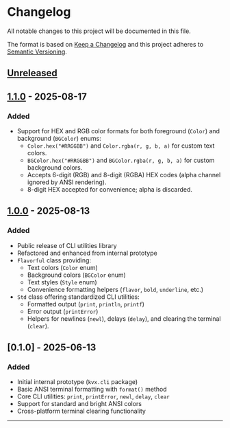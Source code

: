 # Changelog

All notable changes to this project will be documented in this file.

The format is based on [Keep a Changelog](https://keepachangelog.com/en/1.0.0/) and this project adheres to [Semantic Versioning](https://semver.org/spec/v2.0.0.html).

## [Unreleased]

## [1.1.0] - 2025-08-17
### Added
- Support for HEX and RGB color formats for both foreground (`Color`) and background (`BGColor`) enums:
	- `Color.hex("#RRGGBB")` and `Color.rgba(r, g, b, a)` for custom text colors.
	- `BGColor.hex("#RRGGBB")` and `BGColor.rgba(r, g, b, a)` for custom background colors.
	- Accepts 6-digit (RGB) and 8-digit (RGBA) HEX codes (alpha channel ignored by ANSI rendering).
	- 8-digit HEX accepted for convenience; alpha is discarded.

## [1.0.0] - 2025-08-13
### Added
- Public release of CLI utilities library
- Refactored and enhanced from internal prototype
- `Flavorful` class providing:
	- Text colors (`Color` enum)
	- Background colors (`BGColor` enum)
	- Text styles (`Style` enum)
	- Convenience formatting helpers (`flavor`, `bold`, `underline`, etc.)
- `Std` class offering standardized CLI utilities:
	- Formatted output (`print`, `println`, `printf`)
	- Error output (`printError`)
	- Helpers for newlines (`newl`), delays (`delay`), and clearing the terminal (`clear`).

## [0.1.0] - 2025-06-13
### Added
- Initial internal prototype (`kvx.cli` package)
- Basic ANSI terminal formatting with `format()` method
- Core CLI utilities: `print`, `printError`, `newl`, `delay`, `clear`
- Support for standard and bright ANSI colors
- Cross-platform terminal clearing functionality
---

[Unreleased]: https://github.com/karlwizkrafte/jcandy/compare/v1.1.0...HEAD
[1.1.0]: https://github.com/karlwizkrafte/jcandy/compare/v1.0.0...v1.1.0
[1.0.0]: https://github.com/karlwizkrafte/jcandy/releases/tag/v1.0.0
